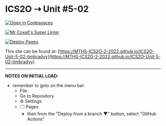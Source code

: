# ICS2O ⇢ Unit #5-02

[![Open in Codespaces](https://classroom.github.com/assets/launch-codespace-7f7980b617ed060a017424585567c406b6ee15c891e84e1186181d67ecf80aa0.svg)](https://classroom.github.com/open-in-codespaces?assignment_repo_id=11081700)

[![Mr Coxall's Super Linter](https://github.com/MTHS-ICS2O-2-2022/ICS2O-Unit-5-02-timbradyy/workflows/Mr%20Coxall's%20Super%20Linter/badge.svg)](https://github.com/MTHS-ICS2O-2-2022/ICS2O-Unit-5-02-timbradyy/actions)

[![Deploy Pages](https://github.com/MTHS-ICS2O-2-2022/ICS2O-Unit-5-02-timbradyy/workflows/Deploy%20Pages/badge.svg)](https://github.com/MTHS-ICS2O-2-2022/ICS2O-Unit-5-02-timbradyy/actions)

This site can be found at: [https://MTHS-ICS2O-2-2022.github.io/ICS2O-Unit-5-02-timbradyy](https://MTHS-ICS2O-2-2022.github.io/ICS2O-Unit-5-02-timbradyy)

---

**NOTES ON INITIAL LOAD:**
- remember to goto on the menu bar:
  - File
  - Go to Repository
  - ⚙ Settings
  - 🗔 Pages
    - then from the "Deploy from a branch ▼" button, select "GitHub Actions"
